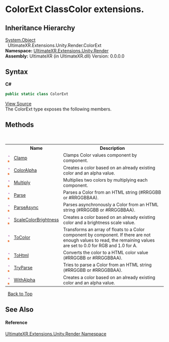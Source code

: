 # ColorExt ClassColor extensions.


## Inheritance Hierarchy
<a href="https://docs.microsoft.com/dotnet/api/system.object" target="_blank" rel="noopener noreferrer">System.Object</a><br />&nbsp;&nbsp;UltimateXR.Extensions.Unity.Render.ColorExt<br />
**Namespace:**&nbsp;<a href="N_UltimateXR_Extensions_Unity_Render">UltimateXR.Extensions.Unity.Render</a><br />**Assembly:**&nbsp;UltimateXR (in UltimateXR.dll) Version: 0.0.0.0

## Syntax

**C#**<br />
``` C#
public static class ColorExt
```

<a href="UltimateXR/Scripts/Extensions/Unity/Render/ColorExt.cs" rel="noopener noreferrer" title="View the source code">View Source</a><br />
The ColorExt type exposes the following members.


## Methods
&nbsp;<table><tr><th></th><th>Name</th><th>Description</th></tr><tr><td>![Public method](media/pubmethod.gif "Public method")![Static member](media/static.gif "Static member")</td><td><a href="M_UltimateXR_Extensions_Unity_Render_ColorExt_Clamp">Clamp</a></td><td>
Clamps Color values component by component.</td></tr><tr><td>![Public method](media/pubmethod.gif "Public method")![Static member](media/static.gif "Static member")</td><td><a href="M_UltimateXR_Extensions_Unity_Render_ColorExt_ColorAlpha">ColorAlpha</a></td><td>
Creates a color based on an already existing color and an alpha value.</td></tr><tr><td>![Public method](media/pubmethod.gif "Public method")![Static member](media/static.gif "Static member")</td><td><a href="M_UltimateXR_Extensions_Unity_Render_ColorExt_Multiply">Multiply</a></td><td>
Multiplies two colors by multiplying each component.</td></tr><tr><td>![Public method](media/pubmethod.gif "Public method")![Static member](media/static.gif "Static member")</td><td><a href="M_UltimateXR_Extensions_Unity_Render_ColorExt_Parse">Parse</a></td><td>
Parses a Color from an HTML string (#RRGGBB or #RRGGBBAA).</td></tr><tr><td>![Public method](media/pubmethod.gif "Public method")![Static member](media/static.gif "Static member")</td><td><a href="M_UltimateXR_Extensions_Unity_Render_ColorExt_ParseAsync">ParseAsync</a></td><td>
Parses asynchronously a Color from an HTML string (#RRGGBB or #RRGGBBAA).</td></tr><tr><td>![Public method](media/pubmethod.gif "Public method")![Static member](media/static.gif "Static member")</td><td><a href="M_UltimateXR_Extensions_Unity_Render_ColorExt_ScaleColorBrightness">ScaleColorBrightness</a></td><td>
Creates a color based on an already existing color and a brightness scale value.</td></tr><tr><td>![Public method](media/pubmethod.gif "Public method")![Static member](media/static.gif "Static member")</td><td><a href="M_UltimateXR_Extensions_Unity_Render_ColorExt_ToColor">ToColor</a></td><td>
Transforms an array of floats to a Color component by component. If there are not enough values to read, the remaining values are set to 0.0 for RGB and 1.0 for A.</td></tr><tr><td>![Public method](media/pubmethod.gif "Public method")![Static member](media/static.gif "Static member")</td><td><a href="M_UltimateXR_Extensions_Unity_Render_ColorExt_ToHtml">ToHtml</a></td><td>
Converts the color to a HTML color value (#RRGGBB or #RRGGBBAA).</td></tr><tr><td>![Public method](media/pubmethod.gif "Public method")![Static member](media/static.gif "Static member")</td><td><a href="M_UltimateXR_Extensions_Unity_Render_ColorExt_TryParse">TryParse</a></td><td>
Tries to parse a Color from an HTML string (#RRGGBB or #RRGGBBAA).</td></tr><tr><td>![Public method](media/pubmethod.gif "Public method")![Static member](media/static.gif "Static member")</td><td><a href="M_UltimateXR_Extensions_Unity_Render_ColorExt_WithAlpha">WithAlpha</a></td><td>
Creates a color based on an already existing color and an alpha value.</td></tr></table>&nbsp;
<a href="#colorext-class">Back to Top</a>

## See Also


#### Reference
<a href="N_UltimateXR_Extensions_Unity_Render">UltimateXR.Extensions.Unity.Render Namespace</a><br />